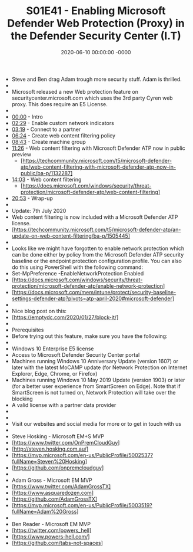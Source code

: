 ﻿---
layout: post
title: "S01E41 - Enabling Microsoft Defender Web Protection (Proxy) in the Defender Security Center (I.T)"
date: 2020-06-10 00:00:00 -0000
categories:
---

 * Steve and Ben drag Adam trough more security stuff. Adam is thrilled.
 * 
 * Microsoft released a new Web protection feature on securitycenter.microsoft.com which uses the 3rd party Cyren web proxy. This does require an E5 License.
 * 
 * [00:00](https://www.youtube.com/watch?v=a2ixEGD-jus&t=0s) - Intro
 * [02:29](https://www.youtube.com/watch?v=a2ixEGD-jus&t=149s) - Enable custom network indicators
 * [03:19](https://www.youtube.com/watch?v=a2ixEGD-jus&t=199s) - Connect to a partner
 * [06:24](https://www.youtube.com/watch?v=a2ixEGD-jus&t=384s) - Create web content filtering policy
 * [08:43](https://www.youtube.com/watch?v=a2ixEGD-jus&t=523s) - Create machine group
 * [11:26](https://www.youtube.com/watch?v=a2ixEGD-jus&t=686s) - Web content filtering with Microsoft Defender ATP now in public preview
   - [https://techcommunity.microsoft.com/t5/microsoft-defender-atp/web-content-filtering-with-microsoft-defender-atp-now-in-public/ba-p/1132287]
 * [14:03](https://www.youtube.com/watch?v=a2ixEGD-jus&t=843s) - Web content filtering
   -  [https://docs.microsoft.com/windows/security/threat-protection/microsoft-defender-atp/web-content-filtering]
 * [20:53](https://www.youtube.com/watch?v=a2ixEGD-jus&t=1253s) - Wrap-up
 * 
 * Update: 7th July 2020
 * Web content filtering is now included with a Microsoft Defender ATP license.
 * [https://techcommunity.microsoft.com/t5/microsoft-defender-atp/an-update-on-web-content-filtering/ba-p/1505445]
 * 
 * Looks like we might have forgotten to enable network protection which can be done either by policy from the Microsoft Defender ATP security baseline or the endpoint protection configuration profile. You can also do this using PowerShell with the following command:
 * Set-MpPreference -EnableNetworkProtection Enabled
 * [https://docs.microsoft.com/windows/security/threat-protection/microsoft-defender-atp/enable-network-protection]
 * [https://docs.microsoft.com/mem/intune/protect/security-baseline-settings-defender-atp?pivots=atp-april-2020#microsoft-defender]
 * 
 * Nice blog post on this:
 * [https://emptydc.com/2020/01/27/block-it/]
 * 
 * Prerequisites
 * Before trying out this feature, make sure you have the following:
 * 
 * Windows 10 Enterprise E5 license
 * Access to Microsoft Defender Security Center portal
 * Machines running Windows 10 Anniversary Update (version 1607) or later with the latest MoCAMP update (for Network Protection on Internet Explorer, Edge, Chrome, or Firefox)
 * Machines running Windows 10 May 2019 Update (version 1903) or later (for a better user experience from SmartScreen on Edge). Note that if SmartScreen is not turned on, Network Protection will take over the blocking
 * A valid license with a partner data provider
 * 
 * 
 * Visit our websites and social media for more or to get in touch with us
 * 
 * Steve Hosking - Microsoft EM+S MVP
 * [https://www.twitter.com/OnPremCloudGuy]
 * [http://steven.hosking.com.au/]
 * [https://mvp.microsoft.com/en-us/PublicProfile/5002537?fullName=Steven%20Hosking]
 * [https://github.com/onpremcloudguy]
 * 
 * Adam Gross - Microsoft EM MVP
 * [https://www.twitter.com/AdamGrossTX]
 * [https://www.asquaredozen.com]
 * [https://github.com/AdamGrossTX]
 * [https://mvp.microsoft.com/en-us/PublicProfile/5003519?fullName=Adam%20Gross]
 * 
 * Ben Reader - Microsoft EM MVP
 * [https://twitter.com/powers_hell]
 * [https://www.powers-hell.com/]
 * [https://github.com/tabs-not-spaces]
